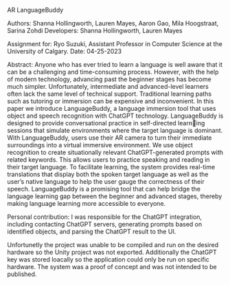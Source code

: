 AR LanguageBuddy

Authors: Shanna Hollingworth, Lauren Mayes, Aaron Gao, Mila Hoogstraat, Sarina Zohdi
Developers: Shanna Hollingworth, Lauren Mayes

Assignment for: Ryo Suzuki, Assistant Professor in Computer Science at the University of Calgary. 
Date: 04-25-2023

Abstract: Anyone who has ever tried to learn a language is well aware that it can be a challenging and time-consuming process. However, with the help of modern technology, advancing past the beginner stages has become much simpler. Unfortunately, intermediate and advanced-level learners often lack the same level of technical support. Traditional learning paths such as tutoring or immersion can be expensive and inconvenient. In this paper we introduce LanguageBuddy, a language immersion tool that uses object and speech recognition with ChatGPT technology. LanguageBuddy is designed to provide conversational practice in self-directed learning sessions that simulate environments where the target language is dominant. With LanguageBuddy, users use their AR camera to turn their immediate surroundings into a virtual immersive environment. We use object recognition to create situationally relevant ChatGPT-generated prompts with related keywords. This allows users to practice speaking and reading in their target language. To facilitate learning, the system provides real-time translations that display both the spoken target language as well as the user’s native language to help the user gauge the correctness of their speech. LanguageBuddy is a promising tool that can help bridge the language learning gap between the beginner and advanced stages, thereby making language learning more accessible to everyone.

Personal contribution: I was responsible for the ChatGPT integration, including contacting ChatGPT servers, generating prompts based on identified objects, and parsing the ChatGPT result to the UI.

Unfortunetly the project was unable to be compiled and run on the desired hardware so the Unity project was not exported. Additionally the ChatGPT key was stored loacally so the application could only be run on specific hardware. The system was a proof of concept and was not intended to be published.

